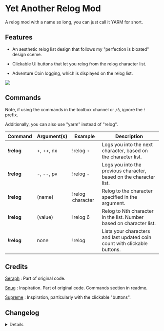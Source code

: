 # Yet Another Relog Mod
A relog mod with a name so long, you can just call it YARM for short.


## Features

* An aesthetic relog list design that follows my "perfection is bloated" design sceme.

* Clickable UI buttons that let you relog from the relog character list.

* Adventure Coin logging, which is displayed on the relog list.

![](https://i.imgur.com/RUermGM.png)


## Commands
Note, if using the commands in the toolbox channel or `/8`, ignore the `!` prefix.

Additionally, you can also use "yarm" instead of "relog".

Command | Argument(s) | Example | Description
---|---|---|---
**!relog** | +, ++, nx | !relog +| Logs you into the next character, based on the character list.
**!relog** | -, --, pv | !relog -| Logs you into the previous character, based on the character list.
**!relog** | (name) | !relog character| Relog to the character specified in the argument.
**!relog** | (value) | !relog 6| Relog to Nth character in the list. Number based on character list.
**!relog** | none | !relog| Lists your characters and last updated coin count with clickable buttons.


## Credits
[Seraph](https://github.com/seraphinush-gaming) : Part of original code.

[Snug](https://github.com/Snugglez) : Inspiration. Part of original code. Commands section in readme.

[Supreme](https://github.com/supremesorc) : Inspiration, particularly with the clickable "buttons".


## Changelog
<details>

### v112 - 1.0 (1/1/2021)
- Initial release.

</details>